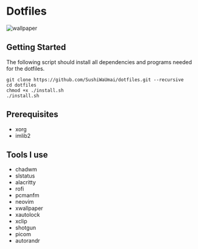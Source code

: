 # Dotfiles
![wallpaper](https://github.com/SushiWaUmai/dotfiles/assets/54822569/b9837b7e-8ea3-48d5-af8d-44c199ec93cf)

## Getting Started
The following script should install all dependencies and programs needed for the dotfiles.
```
git clone https://github.com/SushiWaUmai/dotfiles.git --recursive
cd dotfiles
chmod +x ./install.sh
./install.sh
```

## Prerequisites
- xorg 
- imlib2

## Tools I use

- chadwm
- slstatus
- alacritty
- rofi
- pcmanfm
- neovim
- xwallpaper
- xautolock
- xclip
- shotgun
- picom
- autorandr

